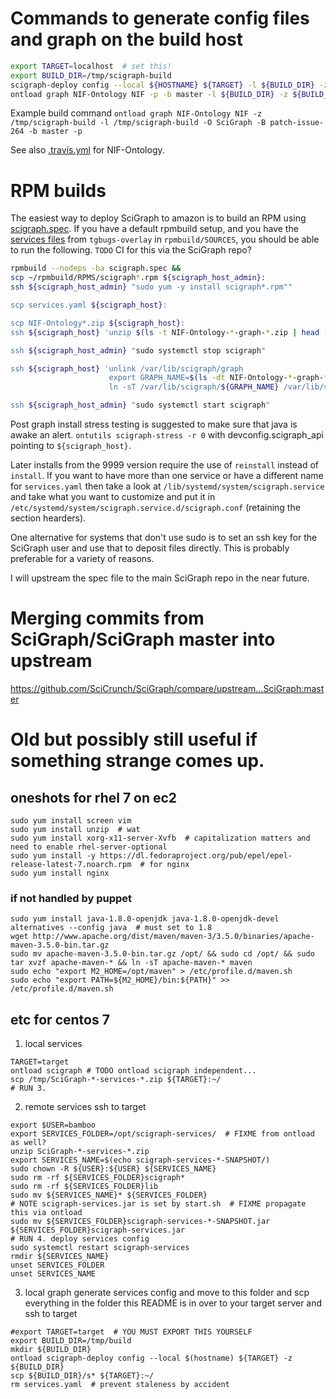 # Commands to generate config files and graph on the build host

``` bash
export TARGET=localhost  # set this!
export BUILD_DIR=/tmp/scigraph-build
scigraph-deploy config --local ${HOSTNAME} ${TARGET} -l ${BUILD_DIR} -z ${BUILD_DIR}
ontload graph NIF-Ontology NIF -p -b master -l ${BUILD_DIR} -z ${BUILD_DIR}
```

Example build command `ontload graph NIF-Ontology NIF -z /tmp/scigraph-build -l /tmp/scigraph-build -O SciGraph -B patch-issue-264 -b master -p`

See also [.travis.yml](https://github.com/SciCrunch/NIF-Ontology/blob/master/.travis.yml) for NIF-Ontology.

# RPM builds
The easiest way to deploy SciGraph to amazon is to build an RPM using [scigraph.spec](./scigraph.spec).
If you have a default rpmbuild setup, and you have the
[services files](https://github.com/tgbugs/tgbugs-overlay/tree/master/dev-java/scigraph-bin/files/)
from `tgbugs-overlay` in `rpmbuild/SOURCES`, you should be able to run the following.
`TODO` CI for this via the SciGraph repo?
``` bash
rpmbuild --nodeps -ba scigraph.spec &&
scp ~/rpmbuild/RPMS/scigraph*.rpm ${scigraph_host_admin}:
ssh ${scigraph_host_admin} "sudo yum -y install scigraph*.rpm""

scp services.yaml ${scigraph_host}:

scp NIF-Ontology*.zip ${scigraph_host}:
ssh ${scigraph_host} 'unzip $(ls -t NIF-Ontology-*-graph-*.zip | head -n 1)'

ssh ${scigraph_host_admin} "sudo systemctl stop scigraph"

ssh ${scigraph_host} 'unlink /var/lib/scigraph/graph
                      export GRAPH_NAME=$(ls -dt NIF-Ontology-*-graph-* | grep -v zip | head -n 1)
                      ln -sT /var/lib/scigraph/${GRAPH_NAME} /var/lib/scigraph/graph'

ssh ${scigraph_host_admin} "sudo systemctl start scigraph"
```

Post graph install stress testing is suggested to make sure that java is awake an alert.
`ontutils scigraph-stress -r 0` with devconfig.scigraph_api pointing to `${scigraph_host}`.

Later installs from the 9999 version require the use of `reinstall`
instead of `install`. If you want to have more than one service
or have a different name for `services.yaml` then take a look at
`/lib/systemd/system/scigraph.service` and take what you want to
customize and put it in `/etc/systemd/system/scigraph.service.d/scigraph.conf`
(retaining the section hearders).

One alternative for systems that don't use sudo is to set an ssh key for
the SciGraph user and use that to deposit files directly. This is probably
preferable for a variety of reasons.

I will upstream the spec file to the main SciGraph repo in the near future.

# Merging commits from SciGraph/SciGraph master into upstream

https://github.com/SciCrunch/SciGraph/compare/upstream...SciGraph:master

# Old but possibly still useful if something strange comes up.
## oneshots for rhel 7 on ec2

```
sudo yum install screen vim
sudo yum install unzip  # wat
sudo yum install xorg-x11-server-Xvfb  # capitalization matters and need to enable rhel-server-optional
sudo yum install -y https://dl.fedoraproject.org/pub/epel/epel-release-latest-7.noarch.rpm  # for nginx
sudo yum install nginx
```

### if not handled by puppet

```
sudo yum install java-1.8.0-openjdk java-1.8.0-openjdk-devel
alternatives --config java  # must set to 1.8
wget http://www.apache.org/dist/maven/maven-3/3.5.0/binaries/apache-maven-3.5.0-bin.tar.gz
sudo mv apache-maven-3.5.0-bin.tar.gz /opt/ && sudo cd /opt/ && sudo tar xvzf apache-maven-* && ln -sT apache-maven-* maven
sudo echo "export M2_HOME=/opt/maven" > /etc/profile.d/maven.sh
sudo echo "export PATH=${M2_HOME}/bin:${PATH}" >> /etc/profile.d/maven.sh
```

## etc for centos 7
1. local services

```
TARGET=target
ontload scigraph # TODO ontload scigraph independent...
scp /tmp/SciGraph-*-services-*.zip ${TARGET}:~/
# RUN 3.
```

2. remote services ssh to target

```
export $USER=bamboo
export SERVICES_FOLDER=/opt/scigraph-services/  # FIXME from ontload as well?
unzip SciGraph-*-services-*.zip
export SERVICES_NAME=$(echo scigraph-services-*-SNAPSHOT/)
sudo chown -R ${USER}:${USER} ${SERVICES_NAME}
sudo rm -rf ${SERVICES_FOLDER}scigraph*
sudo rm -rf ${SERVICES_FOLDER}lib
sudo mv ${SERVICES_NAME}* ${SERVICES_FOLDER}
# NOTE scigraph-services.jar is set by start.sh  # FIXME propagate this via ontload
sudo mv ${SERVICES_FOLDER}scigraph-services-*-SNAPSHOT.jar ${SERVICES_FOLDER}scigraph-services.jar
# RUN 4. deploy services config
sudo systemctl restart scigraph-services
rmdir ${SERVICES_NAME}
unset SERVICES_FOLDER
unset SERVICES_NAME
```

3. local graph generate services config and move to this folder and scp everything in the folder
this README is in over to your target server and ssh to target 

```
#export TARGET=target  # YOU MUST EXPORT THIS YOURSELF
export BUILD_DIR=/tmp/build
mkdir ${BUILD_DIR}
ontload scigraph-deploy config --local $(hostname) ${TARGET} -z ${BUILD_DIR}
scp ${BUILD_DIR}/s* ${TARGET}:~/
rm services.yaml  # prevent staleness by accident
```
